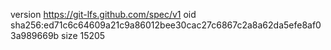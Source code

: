 version https://git-lfs.github.com/spec/v1
oid sha256:ed71c6c64609a21c9a86012bee30cac27c6867c2a8a62da5efe8af03a989669b
size 15205

